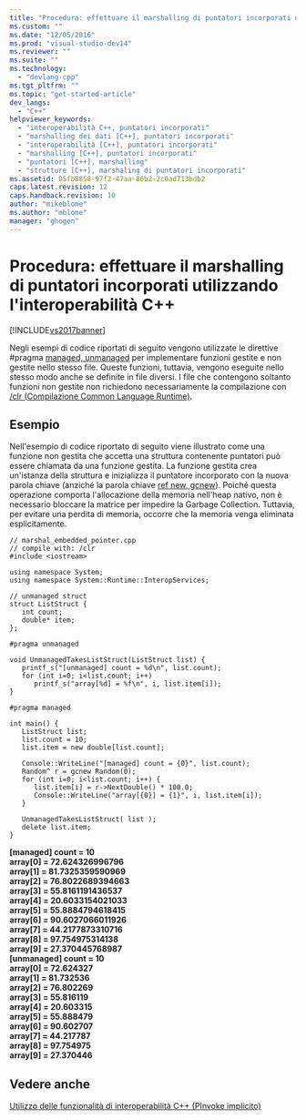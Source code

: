 ```yaml
---
title: "Procedura: effettuare il marshalling di puntatori incorporati utilizzando l&#39;interoperabilit&#224; C++ | Microsoft Docs"
ms.custom: ""
ms.date: "12/05/2016"
ms.prod: "visual-studio-dev14"
ms.reviewer: ""
ms.suite: ""
ms.technology: 
  - "devlang-cpp"
ms.tgt_pltfrm: ""
ms.topic: "get-started-article"
dev_langs: 
  - "C++"
helpviewer_keywords: 
  - "interoperabilità C++, puntatori incorporati"
  - "marshalling dei dati [C++], puntatori incorporati"
  - "interoperabilità [C++], puntatori incorporati"
  - "marshalling [C++], puntatori incorporati"
  - "puntatori [C++], marshalling"
  - "strutture [C++], marshaling di puntatori incorporati"
ms.assetid: 05fb8858-97f2-47aa-86b2-2c0ad713bdb2
caps.latest.revision: 12
caps.handback.revision: 10
author: "mikeblome"
ms.author: "mblome"
manager: "ghogen"
---
```

# Procedura: effettuare il marshalling di puntatori incorporati utilizzando l&#39;interoperabilit&#224; C++
[!INCLUDE[vs2017banner](../assembler/inline/includes/vs2017banner.md)]

Negli esempi di codice riportati di seguito vengono utilizzate le direttive \#pragma [managed, unmanaged](../preprocessor/managed-unmanaged.md) per implementare funzioni gestite e non gestite nello stesso file. Queste funzioni, tuttavia, vengono eseguite nello stesso modo anche se definite in file diversi.  I file che contengono soltanto funzioni non gestite non richiedono necessariamente la compilazione con [\/clr \(Compilazione Common Language Runtime\)](../build/reference/clr-common-language-runtime-compilation.md).  
  
## Esempio  
 Nell'esempio di codice riportato di seguito viene illustrato come una funzione non gestita che accetta una struttura contenente puntatori può essere chiamata da una funzione gestita.  La funzione gestita crea un'istanza della struttura e inizializza il puntatore incorporato con la nuova parola chiave \(anziché la parola chiave [ref new, gcnew](../windows/ref-new-gcnew-cpp-component-extensions.md)\).  Poiché questa operazione comporta l'allocazione della memoria nell'heap nativo, non è necessario bloccare la matrice per impedire la Garbage Collection.  Tuttavia, per evitare una perdita di memoria, occorre che la memoria venga eliminata esplicitamente.  
  
```  
// marshal_embedded_pointer.cpp  
// compile with: /clr  
#include <iostream>  
  
using namespace System;  
using namespace System::Runtime::InteropServices;  
  
// unmanaged struct  
struct ListStruct {  
   int count;  
   double* item;  
};  
  
#pragma unmanaged  
  
void UnmanagedTakesListStruct(ListStruct list) {  
   printf_s("[unmanaged] count = %d\n", list.count);  
   for (int i=0; i<list.count; i++)  
      printf_s("array[%d] = %f\n", i, list.item[i]);  
}  
  
#pragma managed  
  
int main() {  
   ListStruct list;  
   list.count = 10;  
   list.item = new double[list.count];  
  
   Console::WriteLine("[managed] count = {0}", list.count);  
   Random^ r = gcnew Random(0);  
   for (int i=0; i<list.count; i++) {  
      list.item[i] = r->NextDouble() * 100.0;  
      Console::WriteLine("array[{0}] = {1}", i, list.item[i]);  
   }  
  
   UnmanagedTakesListStruct( list );  
   delete list.item;  
}  
```  
  
  **\[managed\] count \= 10**  
**array\[0\] \= 72.624326996796**  
**array\[1\] \= 81.7325359590969**  
**array\[2\] \= 76.8022689394663**  
**array\[3\] \= 55.8161191436537**  
**array\[4\] \= 20.6033154021033**  
**array\[5\] \= 55.8884794618415**  
**array\[6\] \= 90.6027066011926**  
**array\[7\] \= 44.2177873310716**  
**array\[8\] \= 97.754975314138**  
**array\[9\] \= 27.370445768987**  
**\[unmanaged\] count \= 10**  
**array\[0\] \= 72.624327**  
**array\[1\] \= 81.732536**  
**array\[2\] \= 76.802269**  
**array\[3\] \= 55.816119**  
**array\[4\] \= 20.603315**  
**array\[5\] \= 55.888479**  
**array\[6\] \= 90.602707**  
**array\[7\] \= 44.217787**  
**array\[8\] \= 97.754975**  
**array\[9\] \= 27.370446**   
## Vedere anche  
 [Utilizzo delle funzionalità di interoperabilità C\+\+ \(PInvoke implicito\)](../dotnet/using-cpp-interop-implicit-pinvoke.md)